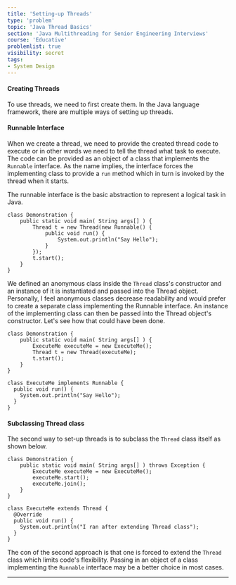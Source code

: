```yaml
---
title: 'Setting-up Threads'
type: 'problem'
topic: 'Java Thread Basics'
section: 'Java Multithreading for Senior Engineering Interviews'
course: 'Educative'
problemlist: true
visibility: secret
tags:
- System Design
---
```

#### Creating Threads
To use threads, we need to first create them. In the Java language framework, there are multiple ways of setting up threads.

#### Runnable Interface
When we create a thread, we need to provide the created thread code to execute or in other words we need to tell the thread what task to execute. The code can be provided as an object of a class that implements the `Runnable` interface. As the name implies, the interface forces the implementing class to provide a `run` method which in turn is invoked by the thread when it starts.

The runnable interface is the basic abstraction to represent a logical task in Java.
```
class Demonstration {
    public static void main( String args[] ) {
        Thread t = new Thread(new Runnable() {
            public void run() {
                System.out.println("Say Hello");
            }
        });
        t.start();
    }
}
```
We defined an anonymous class inside the `Thread` class's constructor and an instance of it is instantiated and passed into the Thread object. Personally, I feel anonymous classes decrease readability and would prefer to create a separate class implementing the Runnable interface. An instance of the implementing class can then be passed into the Thread object's constructor. Let's see how that could have been done.
```
class Demonstration {
    public static void main( String args[] ) {
        ExecuteMe executeMe = new ExecuteMe();
        Thread t = new Thread(executeMe);
        t.start();
    }
}

class ExecuteMe implements Runnable {
  public void run() {
    System.out.println("Say Hello");
  } 
}
```

#### Subclassing Thread class
The second way to set-up threads is to subclass the `Thread` class itself as shown below.
```
class Demonstration {
    public static void main( String args[] ) throws Exception {
        ExecuteMe executeMe = new ExecuteMe();
        executeMe.start();
        executeMe.join();
    }
}

class ExecuteMe extends Thread {
  @Override
  public void run() {
    System.out.println("I ran after extending Thread class");
  }
}
```

The con of the second approach is that one is forced to extend the `Thread` class which limits code's flexibility. Passing in an object of a class implementing the `Runnable` interface may be a better choice in most cases.


---